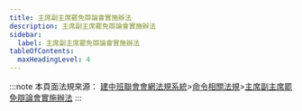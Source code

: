 ```yaml
---
title: 主席副主席罷免辯論會實施辦法
description: 主席副主席罷免辯論會實施辦法
sidebar:
  label: 主席副主席罷免辯論會實施辦法
tableOfContents:
  maxHeadingLevel: 4
---
```


:::note
本頁面法規來源：
[建中班聯會會網法規系統](https://ckhssc.wordpress.com/%e6%b3%95%e8%a6%8f%e7%b3%bb%e7%b5%b1/)\>[命令相關法規](https://ckhssc.wordpress.com/%e6%b3%95%e8%a6%8f%e5%91%bd%e4%bb%a4/)\>[主席副主席罷免辯論會實施辦法](https://drive.google.com/file/d/1tuuil85GlKYfP0-zUqAHyqCWy-Ro9AOJ/view?usp=sharing)
:::